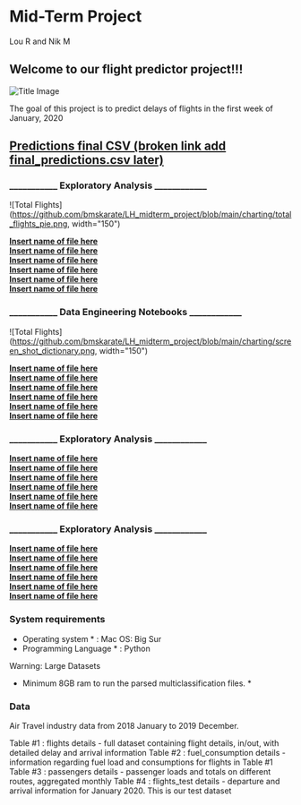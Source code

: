 # Mid-Term Project
Lou R and Nik M

## Welcome to our flight predictor project!!!

![Title Image](https://www.freepnglogos.com/uploads/plane-png/plane-png-flights-airlines-msp-airport-1.png)

The goal of this project is to predict delays of flights in the first week of January, 2020

## [Predictions final CSV (broken link add final_predictions.csv later)](final_predictions.csv)

### ___________ Exploratory Analysis ____________
![Total Flights](https://github.com/bmskarate/LH_midterm_project/blob/main/charting/total_flights_pie.png, width="150")


[**Insert name of file here**](file_name.csv)  
[**Insert name of file here**](file_name.csv)  
[**Insert name of file here**](file_name.csv)  
[**Insert name of file here**](file_name.csv)  
[**Insert name of file here**](file_name.csv)  
[**Insert name of file here**](file_name.csv)  


### ___________ Data Engineering Notebooks ____________
![Total Flights](https://github.com/bmskarate/LH_midterm_project/blob/main/charting/screen_shot_dictionary.png, width="150")


[**Insert name of file here**](file_name.csv)  
[**Insert name of file here**](file_name.csv)  
[**Insert name of file here**](file_name.csv)  
[**Insert name of file here**](file_name.csv)  
[**Insert name of file here**](file_name.csv)  
[**Insert name of file here**](file_name.csv)  

### ___________ Exploratory Analysis ____________

[**Insert name of file here**](file_name.csv)  
[**Insert name of file here**](file_name.csv)  
[**Insert name of file here**](file_name.csv)  
[**Insert name of file here**](file_name.csv)  
[**Insert name of file here**](file_name.csv)  
[**Insert name of file here**](file_name.csv)  

### ___________ Exploratory Analysis ____________

[**Insert name of file here**](file_name.csv)  
[**Insert name of file here**](file_name.csv)  
[**Insert name of file here**](file_name.csv)  
[**Insert name of file here**](file_name.csv)  
[**Insert name of file here**](file_name.csv)  
[**Insert name of file here**](file_name.csv)  

### System requirements
* Operating system * : Mac OS: Big Sur
* Programming Language * : Python

Warning: Large Datasets
* Minimum 8GB ram to run the parsed multiclassification files. *

### Data

Air Travel industry data from 2018 January to 2019 December.

Table #1 : flights
details - full dataset containing flight details, in/out, with detailed delay and arrival information
Table #2 : fuel_consumption
details - information regarding fuel load and consumptions for flights in Table #1
Table #3 : passengers
details - passenger loads and totals on different routes, aggregated monthly
Table #4 : flights_test
details - departure and arrival information for January 2020. This is our test dataset


